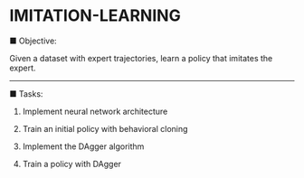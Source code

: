 # IMITATION-LEARNING

■ Objective:

Given a dataset with expert trajectories, learn a policy that imitates the expert.

----------------------------------------------------------------------------------

■ Tasks:

1. Implement neural network architecture
   
2. Train an initial policy with behavioral cloning
  
3. Implement the DAgger algorithm
 
4. Train a policy with DAgger
